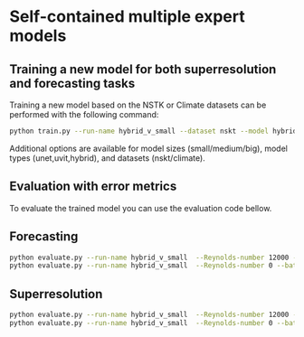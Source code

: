 # Self-contained multiple expert models

## Training a new model for both superresolution and forecasting tasks

Training a new model based on the NSTK or Climate datasets can be performed with the following command:

```bash
python train.py --run-name hybrid_v_small --dataset nskt --model hybrid --size small [--multi-node] --scratch-dir PATH/TO/DATASET
```

Additional options are available for model sizes (small/medium/big), model types (unet,uvit,hybrid), and datasets (nskt/climate).

## Evaluation with error metrics

To evaluate the trained model you can use the evaluation code bellow.

## Forecasting

```bash
python evaluate.py --run-name hybrid_v_small  --Reynolds-number 12000 --batch-size 32  --horizon 10  --diffusion-steps 2 --model hybrid  --ensemb-size 1 --size small
python evaluate.py --run-name hybrid_v_small  --Reynolds-number 0 --batch-size 32  --horizon 10  --diffusion-steps 2 --model hybrid  --ensemb-size 1 --size small --dataset climate
```

## Superresolution

```bash
python evaluate.py --run-name hybrid_v_small  --Reynolds-number 12000 --batch-size 32  --diffusion-steps 2 --model hybrid  --ensemb-size 1 --size small --superres
python evaluate.py --run-name hybrid_v_small  --Reynolds-number 0 --batch-size 32  --diffusion-steps 2 --model hybrid  --ensemb-size 1 --size small --dataset climate --superres
```